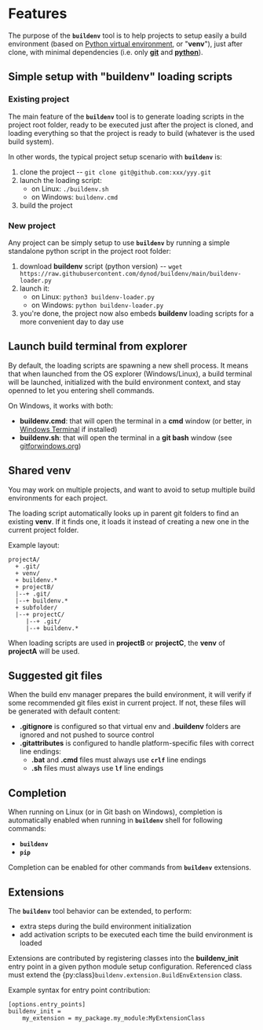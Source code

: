 # Features

The purpose of the **`buildenv`** tool is to help projects to setup easily a build environment (based on [Python virtual environment](https://docs.python.org/3/library/venv.html), or "**venv**"), just after clone, with minimal dependencies (i.e. only [**git**](https://git-scm.com/) and [**python**](https://www.python.org/)).

## Simple setup with "buildenv" loading scripts

### Existing project

The main feature of the **`buildenv`** tool is to generate loading scripts in the project root folder, ready to be executed just after the project is cloned, and loading everything so that the project is ready to build (whatever is the used build system).

In other words, the typical project setup scenario with **`buildenv`** is:
1. clone the project -- `git clone git@github.com:xxx/yyy.git`
1. launch the loading script:
    * on Linux: `./buildenv.sh`
    * on Windows: `buildenv.cmd`
1. build the project

### New project

Any project can be simply setup to use **`buildenv`** by running a simple standalone python script in the project root folder:
1. download **buildenv** script (python version) -- `wget https://raw.githubusercontent.com/dynod/buildenv/main/buildenv-loader.py`
1. launch it:
    * on Linux: `python3 buildenv-loader.py`
    * on Windows: `python buildenv-loader.py`
1. you're done, the project now also embeds **buildenv** loading scripts for a more convenient day to day use

## Launch build terminal from explorer

By default, the loading scripts are spawning a new shell process. It means that when launched from the OS explorer (Windows/Linux), a build terminal will be launched, initialized with the build environment context, and stay openned to let you entering shell commands.

On Windows, it works with both:
* **buildenv.cmd**: that will open the terminal in a **cmd** window (or better, in [Windows Terminal](https://github.com/microsoft/terminal) if installed)
* **buildenv.sh**: that will open the terminal in a **git bash** window (see [gitforwindows.org](https://gitforwindows.org/))

## Shared venv

You may work on multiple projects, and want to avoid to setup multiple build environments for each project.

The loading script automatically looks up in parent git folders to find an existing **venv**.
If it finds one, it loads it instead of creating a new one in the current project folder.

Example layout:
```
projectA/
  + .git/
  + venv/
  + buildenv.*
  + projectB/
  |--+ .git/
  |--+ buildenv.*
  + subfolder/
  |--+ projectC/
     |--+ .git/
     |--+ buildenv.*
```
When loading scripts are used in **projectB** or **projectC**, the **venv** of **projectA** will be used.

## Suggested git files

When the build env manager prepares the build environment, it will verify if some recommended git files exist in current project.
If not, these files will be generated with default content:

* **.gitignore** is configured so that virtual env and **.buildenv** folders are ignored and not pushed to source control
* **.gitattributes** is configured to handle platform-specific files with correct line endings:
  * **.bat** and **.cmd** files must always use **`crlf`** line endings
  * **.sh** files must always use **`lf`** line endings

## Completion

When running on Linux (or in Git bash on Windows), completion is automatically enabled when running in **`buildenv`** shell for following commands:
* **`buildenv`**
* **`pip`**

Completion can be enabled for other commands from **`buildenv`** extensions.

## Extensions

The **`buildenv`** tool behavior can be extended, to perform:
* extra steps during the build environment initialization
* add activation scripts to be executed each time the build environment is loaded

Extensions are contributed by registering classes into the **buildenv_init** entry point in a given python module setup configuration. Referenced class must extend the {py:class}`buildenv.extension.BuildEnvExtension` class.

Example syntax for entry point contribution:
```
[options.entry_points]
buildenv_init = 
	my_extension = my_package.my_module:MyExtensionClass
```
